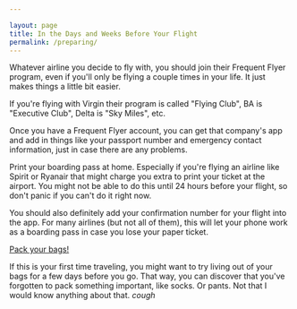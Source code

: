 ```yaml
---

layout: page
title: In the Days and Weeks Before Your Flight
permalink: /preparing/
---
```


Whatever airline you decide to fly with, you should join their Frequent Flyer program, even if you'll only be flying a couple times in your life. It just makes things a little bit easier.

If you're flying with Virgin their program is called "Flying Club", BA is "Executive Club", Delta is "Sky Miles", etc.

Once you have a Frequent Flyer account, you can get that company's app and add in things like your passport number and emergency contact information, just in case there are any problems.

Print your boarding pass at home. Especially if you're flying an airline like Spirit or Ryanair that might charge you extra to print your ticket at the airport. You might not be able to do this until 24 hours before your flight, so don't panic if you can't do it right now.

You should also definitely add your confirmation number for your flight into the app. For many airlines (but not all of them), this will let your phone work as a boarding pass in case you lose your paper ticket.

[Pack your bags!](/packing/)

If this is your first time traveling, you might want to try living out of your bags for a few days before you go. That way, you can discover that you've forgotten to pack something important, like socks. Or pants. Not that I would know anything about that. *cough*
